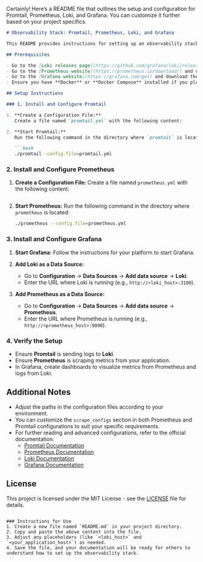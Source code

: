 Certainly! Here’s a README file that outlines the setup and configuration for Promtail, Prometheus, Loki, and Grafana. You can customize it further based on your project specifics.

```markdown
# Observability Stack: Promtail, Prometheus, Loki, and Grafana

This README provides instructions for setting up an observability stack using Promtail, Prometheus, Loki, and Grafana. This stack enables you to collect logs, monitor metrics, and visualize the data in Grafana.

## Prerequisites

- Go to the [Loki releases page](https://github.com/grafana/loki/releases) and download the latest version of **Promtail**.
- Go to the [Prometheus website](https://prometheus.io/download/) and download the latest version of **Prometheus**.
- Go to the [Grafana website](https://grafana.com/get) and download the latest version of **Grafana**.
- Ensure you have **Docker** or **Docker Compose** installed if you plan to use containers.

## Setup Instructions

### 1. Install and Configure Promtail

1. **Create a Configuration File:**
   Create a file named `promtail.yml` with the following content:

2. **Start Promtail:**
   Run the following command in the directory where `promtail` is located:

   ```bash
   ./promtail -config.file=promtail.yml
   ```

### 2. Install and Configure Prometheus

1. **Create a Configuration File:**
   Create a file named `prometheus.yml` with the following content:

   ```

2. **Start Prometheus:**
   Run the following command in the directory where `prometheus` is located:

   ```bash
   ./prometheus --config.file=prometheus.yml
   ```

### 3. Install and Configure Grafana

1. **Start Grafana:**
   Follow the instructions for your platform to start Grafana.

2. **Add Loki as a Data Source:**
   - Go to **Configuration** → **Data Sources** → **Add data source** → **Loki**.
   - Enter the URL where Loki is running (e.g., `http://<loki_host>:3100`).

3. **Add Prometheus as a Data Source:**
   - Go to **Configuration** → **Data Sources** → **Add data source** → **Prometheus**.
   - Enter the URL where Prometheus is running (e.g., `http://<prometheus_host>:9090`).

### 4. Verify the Setup

- Ensure **Promtail** is sending logs to **Loki**.
- Ensure **Prometheus** is scraping metrics from your application.
- In Grafana, create dashboards to visualize metrics from Prometheus and logs from Loki.

## Additional Notes

- Adjust the paths in the configuration files according to your environment.
- You can customize the `scrape_configs` section in both Prometheus and Promtail configurations to suit your specific requirements.
- For further reading and advanced configurations, refer to the official documentation:
  - [Promtail Documentation](https://grafana.com/docs/loki/latest/clients/promtail/)
  - [Prometheus Documentation](https://prometheus.io/docs/introduction/overview/)
  - [Loki Documentation](https://grafana.com/docs/loki/latest/)
  - [Grafana Documentation](https://grafana.com/docs/grafana/latest/)

## License

This project is licensed under the MIT License - see the [LICENSE](LICENSE) file for details.
```

### Instructions for Use
1. Create a new file named `README.md` in your project directory.
2. Copy and paste the above content into the file.
3. Adjust any placeholders (like `<loki_host>` and `<your_application_host>`) as needed.
4. Save the file, and your documentation will be ready for others to understand how to set up the observability stack.